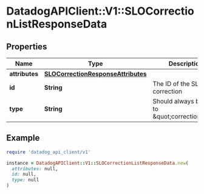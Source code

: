 # DatadogAPIClient::V1::SLOCorrectionListResponseData

## Properties

| Name | Type | Description | Notes |
| ---- | ---- | ----------- | ----- |
| **attributes** | [**SLOCorrectionResponseAttributes**](SLOCorrectionResponseAttributes.md) |  | [optional] |
| **id** | **String** | The ID of the SLO correction | [optional] |
| **type** | **String** | Should always be set to \&quot;correction\&quot; | [optional][default to &#39;correction&#39;] |

## Example

```ruby
require 'datadog_api_client/v1'

instance = DatadogAPIClient::V1::SLOCorrectionListResponseData.new(
  attributes: null,
  id: null,
  type: null
)
```

